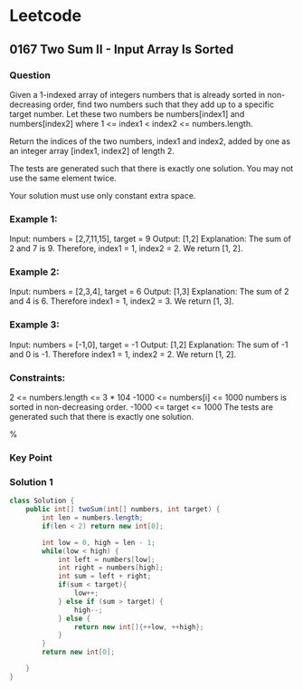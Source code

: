 # Leetcode
## 0167 Two Sum II - Input Array Is Sorted
### Question
Given a 1-indexed array of integers numbers that is already sorted in non-decreasing order, find two numbers such that they add up to a specific target number. Let these two numbers be numbers[index1] and numbers[index2] where 1 <= index1 < index2 <= numbers.length.

Return the indices of the two numbers, index1 and index2, added by one as an integer array [index1, index2] of length 2.

The tests are generated such that there is exactly one solution. You may not use the same element twice.

Your solution must use only constant extra space.

### Example 1:

Input: numbers = [2,7,11,15], target = 9
Output: [1,2]
Explanation: The sum of 2 and 7 is 9. Therefore, index1 = 1, index2 = 2. We return [1, 2].

### Example 2:

Input: numbers = [2,3,4], target = 6
Output: [1,3]
Explanation: The sum of 2 and 4 is 6. Therefore index1 = 1, index2 = 3. We return [1, 3].

### Example 3:

Input: numbers = [-1,0], target = -1
Output: [1,2]
Explanation: The sum of -1 and 0 is -1. Therefore index1 = 1, index2 = 2. We return [1, 2].

### Constraints:

2 <= numbers.length <= 3 * 104
-1000 <= numbers[i] <= 1000
numbers is sorted in non-decreasing order.
-1000 <= target <= 1000
The tests are generated such that there is exactly one solution.

%

### Key Point


### Solution 1
```java
class Solution {
    public int[] twoSum(int[] numbers, int target) {
        int len = numbers.length;
        if(len < 2) return new int[0];

        int low = 0, high = len - 1;
        while(low < high) {
            int left = numbers[low];
            int right = numbers[high];
            int sum = left + right;
            if(sum < target){
                low++;
            } else if (sum > target) {
                high--;
            } else {
                return new int[]{++low, ++high};
            }
        }
        return new int[0];

    }
}
```

